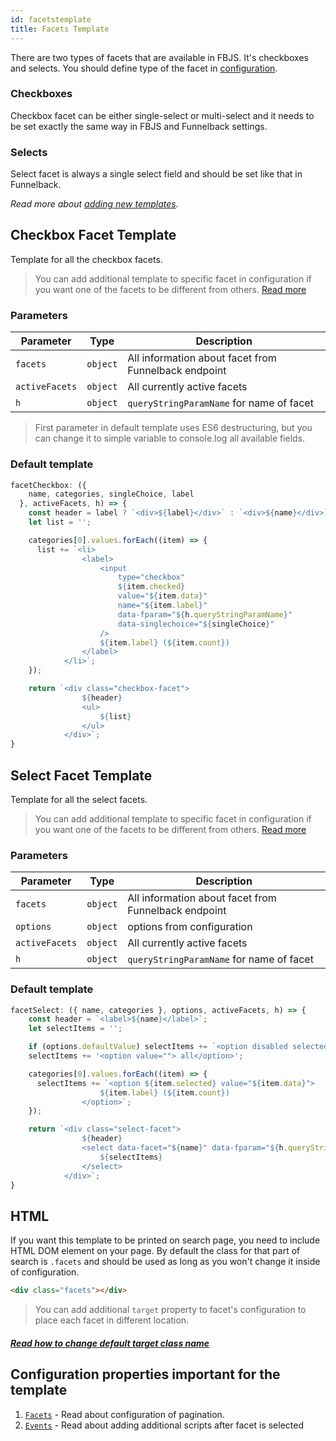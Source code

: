 ```yaml
---
id: facetstemplate
title: Facets Template
---
```


There are two types of facets that are available in FBJS. It's checkboxes and selects. You should define type of the facet in [configuration](./facets).

### Checkboxes

Checkbox facet can be either single-select or multi-select and it needs to be set exactly the same way in FBJS and Funnelback settings.

### Selects

Select facet is always a single select field and should be set like that in Funnelback.

_Read more about [adding new templates](2-templates-0-overview.md#adding-new-templates)._

## Checkbox Facet Template

Template for all the checkbox facets.

> You can add additional template to specific facet in configuration if you want one of the facets to be different from others. [Read more](1-configuration-9-facets.md#options-template-template-for-facet)

### Parameters
| Parameter 	  | Type 	     | Description |
|-------------	|----------- |--------------	|
| `facets` | `object` | All information about facet from Funnelback endpoint |
| `activeFacets` | `object` | All currently active facets |
| `h` | `object` | `queryStringParamName` for name of facet |

> First parameter in default template uses ES6 destructuring, but you can change it to simple variable to console.log all available fields.

### Default template

```js
facetCheckbox: ({
    name, categories, singleChoice, label
  }, activeFacets, h) => {
    const header = label ? `<div>${label}</div>` : `<div>${name}</div>`;
    let list = '';

    categories[0].values.forEach((item) => {
      list += `<li>
                <label>
                    <input
                        type="checkbox"
                        ${item.checked}
                        value="${item.data}"
                        name="${item.label}"
                        data-fparam="${h.queryStringParamName}"
                        data-singlechoice="${singleChoice}"
                    />
                    ${item.label} (${item.count})
                </label>
            </li>`;
    });

    return `<div class="checkbox-facet">
                ${header}
                <ul>
                    ${list}
                </ul>
            </div>`;
}
```

## Select Facet Template

Template for all the select facets.

> You can add additional template to specific facet in configuration if you want one of the facets to be different from others. [Read more](1-configuration-9-facets.md#options-template-template-for-facet)

### Parameters
| Parameter 	  | Type 	     | Description |
|-------------	|----------- |--------------	|
| `facets` | `object` | All information about facet from Funnelback endpoint |
| `options` | `object` | options from configuration |
| `activeFacets` | `object` | All currently active facets |
| `h` | `object` | `queryStringParamName` for name of facet |

### Default template

```js
facetSelect: ({ name, categories }, options, activeFacets, h) => {
    const header = `<label>${name}</label>`;
    let selectItems = '';

    if (options.defaultValue) selectItems += `<option disabled selected>${options.defaultValue}</option>`;
    selectItems += '<option value=""> all</option>';

    categories[0].values.forEach((item) => {
      selectItems += `<option ${item.selected} value="${item.data}">
                    ${item.label} (${item.count})
                </option>`;
    });

    return `<div class="select-facet">
                ${header}
                <select data-facet="${name}" data-fparam="${h.queryStringParamName}">
                    ${selectItems}
                </select>
            </div>`;
}
```

## HTML

If you want this template to be printed on search page, you need to include HTML DOM element on your page. By default the class for that part of search is `.facets` and should be used as long as you won't change it inside of configuration.

```html
<div class="facets"></div>
```

> You can add additional `target` property to facet's configuration to place each facet in different location.

##### [Read how to change default target class name](1-configuration-9-facets.md#target-location-of-results-in-dom)

## Configuration properties important for the template

1. [`Facets`](1-configuration-9-facets.md) - Read about configuration of pagination.
2. [`Events`](1-configuration-15-events.md#onfiltersupdate-when-user-changes-filters) - Read about adding additional scripts after facet is selected